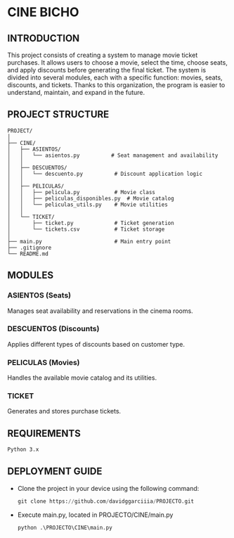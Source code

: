 # CINE BICHO

## INTRODUCTION

This project consists of creating a system to manage movie ticket purchases. It allows users to choose a movie, select the time, choose seats, and apply discounts before generating the final ticket.
The system is divided into several modules, each with a specific function: movies, seats, discounts, and tickets. Thanks to this organization, the program is easier to understand, maintain, and expand in the future.

## PROJECT STRUCTURE
```
PROJECT/
│
├── CINE/
│   ├── ASIENTOS/
│   │   └── asientos.py          # Seat management and availability
│   │
│   ├── DESCUENTOS/
│   │   └── descuento.py          # Discount application logic
│   │
│   ├── PELICULAS/
│   │   ├── pelicula.py           # Movie class
│   │   ├── peliculas_disponibles.py  # Movie catalog
│   │   └── peliculas_utils.py    # Movie utilities
│   │
│   └── TICKET/
│       ├── ticket.py             # Ticket generation
│       └── tickets.csv           # Ticket storage
│
├── main.py                       # Main entry point
├── .gitignore
└── README.md
```

## MODULES

### ASIENTOS (Seats)
Manages seat availability and reservations in the cinema rooms.

### DESCUENTOS (Discounts)
Applies different types of discounts based on customer type.

### PELICULAS (Movies)
Handles the available movie catalog and its utilities.

### TICKET
Generates and stores purchase tickets.

## REQUIREMENTS
```bash
Python 3.x
```

## DEPLOYMENT GUIDE

- Clone the project in your device using the following command:
  
  ```python
  git clone https://github.com/davidggarciiia/PROJECTO.git

- Execute main.py, located in PROJECTO/CINE/main.py

  ```python
  python .\PROJECTO\CINE\main.py

